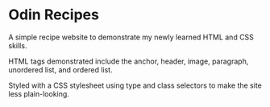 # Odin Recipes
A simple recipe website to demonstrate my newly learned HTML and CSS skills.

HTML tags demonstrated include the anchor, header, image, paragraph,
unordered list, and ordered list.

Styled with a CSS stylesheet using type and class selectors to make the site
less plain-looking.